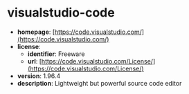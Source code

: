 # visualstudio-code

- **homepage**: [https://code.visualstudio.com/](https://code.visualstudio.com/)
- **license**:
  - **identifier**: Freeware
  - **url**: [https://code.visualstudio.com/License/](https://code.visualstudio.com/License/)
- **version**: 1.96.4
- **description**: Lightweight but powerful source code editor

